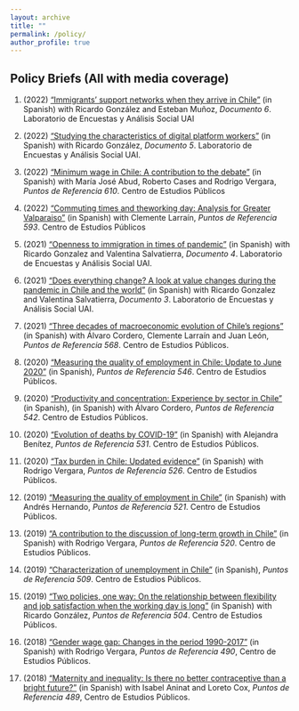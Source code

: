 ```yaml
---
layout: archive
title: ""
permalink: /policy/
author_profile: true
---
```


## Policy Briefs (All with media coverage)
1. (2022) [“Immigrants’ support networks when they arrive in Chile”](/files/paper1.pdf) (in Spanish) with Ricardo González and Esteban Muñoz, *Documento 6*. Laboratorio de Encuestas y Análisis Social UAI
   
2. (2022) [“Studying the characteristics of digital platform workers”](/files/paper1.pdf) (in Spanish) with Ricardo González, *Documento 5*. Laboratorio de Encuestas y Análisis Social UAI.

3. (2022) [“Minimum wage in Chile: A contribution to the debate”](/files/paper1.pdf) (in Spanish) with María José Abud, Roberto Cases and Rodrigo Vergara, *Puntos de Referencia 610*. Centro de Estudios Públicos

4. (2022) [“Commuting times and theworking day: Analysis for Greater Valparaiso”](/files/paper1.pdf) (in Spanish) with Clemente Larraín, *Puntos de Referencia 593*. Centro de Estudios Públicos

5. (2021) [“Openness to immigration in times of pandemic”](/files/paper1.pdf) (in Spanish) with Ricardo Gonzalez and Valentina Salvatierra, *Documento 4*. Laboratorio de Encuestas y Análisis Social UAI.

6. (2021) [“Does everything change? A look at value changes during the pandemic in Chile and the world”](/files/paper1.pdf) (in Spanish)
with Ricardo Gonzalez and Valentina Salvatierra, *Documento 3*. Laboratorio de Encuestas y Análisis Social UAI.

7. (2021) [“Three decades of macroeconomic evolution of Chile’s regions”](/files/paper1.pdf) (in Spanish) with Álvaro Cordero, Clemente Larraín and Juan León, *Puntos de Referencia 568*. Centro de Estudios Públicos.

8. (2020) [“Measuring the quality of employment in Chile: Update to June 2020”](/files/paper1.pdf) (in Spanish), *Puntos de Referencia 546*. Centro de Estudios Públicos.

9. (2020) [“Productivity and concentration: Experience by sector in Chile”](/files/paper1.pdf) (in Spanish), (in Spanish) with Álvaro
Cordero, *Puntos de Referencia 542*. Centro de Estudios Públicos.

10. (2020) [“Evolution of deaths by COVID-19”](/files/paper1.pdf) (in Spanish) with Alejandra Benítez, *Puntos de Referencia 531*. Centro de Estudios Públicos.

11. (2020) [“Tax burden in Chile: Updated evidence”](/files/paper1.pdf) (in Spanish) with Rodrigo Vergara, *Puntos de Referencia 526*. Centro de Estudios Públicos.

12. (2019) [“Measuring the quality of employment in Chile”](/files/paper1.pdf) (in Spanish) with Andrés Hernando, *Puntos de Referencia 521*. Centro de Estudios Públicos.
    
13. (2019) [“A contribution to the discussion of long-term growth in Chile”](/files/paper1.pdf) (in Spanish) with Rodrigo Vergara, *Puntos de Referencia 520*. Centro de Estudios Públicos.

14. (2019) [“Characterization of unemployment in Chile”](/files/paper1.pdf) (in Spanish), *Puntos de Referencia 509*. Centro de Estudios Públicos.

15. (2019) [“Two policies, one way: On the relationship between flexibility and job satisfaction when the working day is long”](/files/paper1.pdf) (in Spanish) with Ricardo González, *Puntos de Referencia 504*. Centro de Estudios Públicos.

16. (2018) [“Gender wage gap: Changes in the period 1990-2017”](/files/paper1.pdf) (in Spanish) with Rodrigo Vergara, *Puntos de Referencia 490*, Centro de Estudios Públicos.

17. (2018) [“Maternity and inequality: Is there no better contraceptive than a bright future?”](/files/paper1.pdf) (in Spanish) with Isabel Aninat and Loreto Cox, *Puntos de Referencia 489*, Centro de Estudios Públicos.
